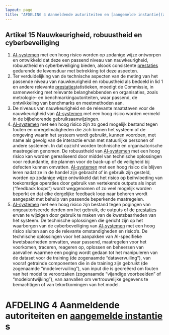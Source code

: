 ```yaml
---
layout: page
title: "AFDELING 4 Aanmeldende autoriteiten en [aangemelde instantie](a3.md#^aanins) s"
---
```


## Artikel 15 Nauwkeurigheid, robuustheid en cyberbeveiliging

1. [AI-systemen](a3.md#^ai-systeem) met een hoog risico worden op zodanige wijze ontworpen en ontwikkeld dat deze een passend niveau van nauwkeurigheid, robuustheid en cyberbeveiliging bieden, alsook consistente [prestaties](a3.md#^prestaties) gedurende de levensduur met betrekking tot deze aspecten.
2. Ter verduidelijking van de technische aspecten van de meting van het passende niveau van nauwkeurigheid en robuustheid als bedoeld in lid 1 en andere relevante [prestaties](a3.md#^prestaties)tatistieken, moedigt de Commissie, in samenwerking met relevante belanghebbenden en organisaties, zoals metrologie- en benchmarkingautoriteiten, waar passend, de ontwikkeling van benchmarks en meetmethoden aan.
3. De niveaus van nauwkeurigheid en de relevante maatstaven voor de nauwkeurigheid van [AI-systemen](a3.md#^ai-systeem) met een hoog risico worden vermeld in de bijbehorende gebruiksaanwijzingen.
4. [AI-systemen](a3.md#^ai-systeem) met een hoog risico zijn zo goed mogelijk bestand tegen fouten en onregelmatigheden die zich binnen het systeem of de omgeving waarin het systeem wordt gebruikt, kunnen voordoen, met name als gevolg van de interactie ervan met natuurlijke personen of andere systemen. In dat opzicht worden technische en organisatorische maatregelen genomen.
   De robuustheid van [AI-systemen](a3.md#^ai-systeem) met een hoog risico kan worden gerealiseerd door middel van technische oplossingen voor redundantie, die plannen voor de back-up of de veiligheid bij defecten kunnen omvatten.
   [AI-systemen](a3.md#^ai-systeem) met een hoog risico die blijven leren nadat ze in de handel zijn gebracht of in gebruik zijn gesteld, worden op zodanige wijze ontwikkeld dat het risico op beïnvloeding van toekomstige operaties door gebruik van vertekende outputs als input (“feedback loops”) wordt weggenomen of zo veel mogelijk worden beperkt en dat elke dergelijke feedback loop naar behoren wordt aangepakt met behulp van passende beperkende maatregelen.
5. [AI-systemen](a3.md#^ai-systeem) met een hoog risico zijn bestand tegen pogingen van ongeautoriseerde derden om het gebruik, de outputs of de [prestaties](a3.md#^prestaties) ervan te wijzigen door gebruik te maken van de kwetsbaarheden van het systeem.
   De technische oplossingen die gericht zijn op het waarborgen van de cyberbeveiliging van [AI-systemen](a3.md#^ai-systeem) met een hoog risico sluiten aan op de relevante omstandigheden en risico’s.
   De technische oplossingen voor het aanpakken van AI-specifieke kwetsbaarheden omvatten, waar passend, maatregelen voor het voorkomen, traceren, reageren op, oplossen en beheersen van aanvallen waarmee een poging wordt gedaan tot het manipuleren van de dataset voor de training (de zogenaamde “datavervuiling”), van vooraf getrainde componenten die in de training zijn gebruikt (de zogenaamde “modelvervuiling”), van input die is gecreëerd om fouten van het model te veroorzaken (zogenaamde “vijandige voorbeelden” of “modelontwijking”), van aanvallen om vertrouwelijke gegevens te bemachtigen of van tekortkomingen van het model.

# AFDELING 4 Aanmeldende autoriteiten en [aangemelde instantie](a3.md#^aanins) s